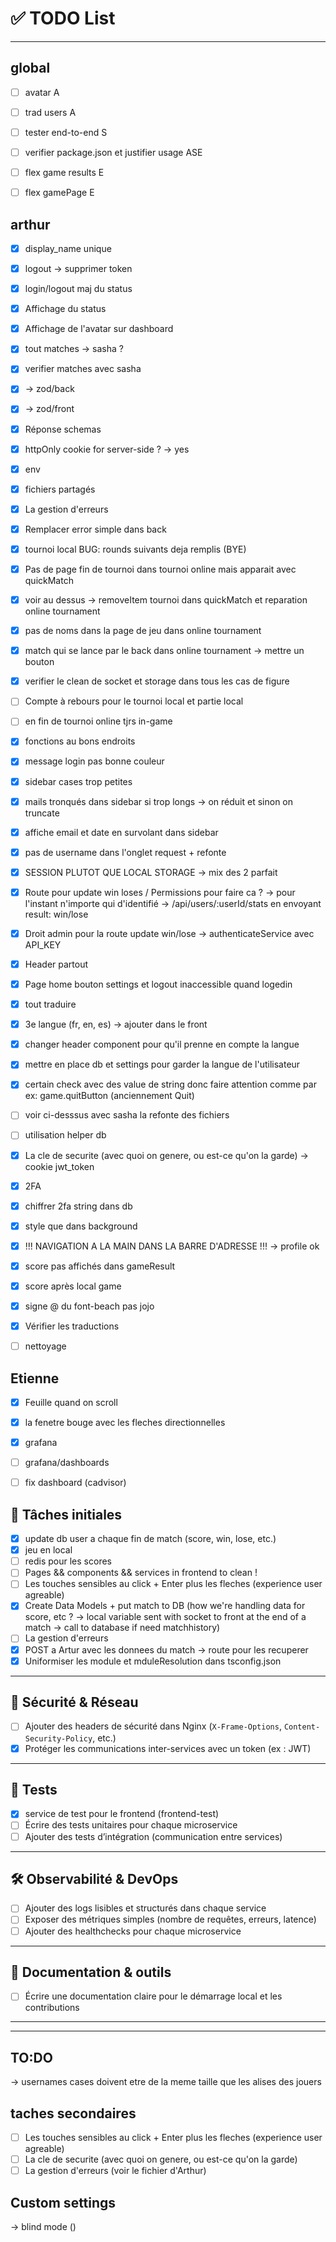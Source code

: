 # ✅ TODO List

---
## global
- [ ] avatar A
- [ ] trad users A 
- [ ] tester end-to-end S
- [ ] verifier package.json et justifier usage ASE
- [ ] flex game results E 
- [ ] flex gamePage E


## arthur

- [x] display_name unique
- [x] logout -> supprimer token
- [x] login/logout maj du status
- [x] Affichage du status
- [x] Affichage de l'avatar sur dashboard
- [x] tout matches -> sasha ?
- [x] verifier matches avec sasha
- [x] -> zod/back 
- [x] -> zod/front 
- [x] Réponse schemas
- [x] httpOnly cookie for server-side ? -> yes
- [x] env
- [x] fichiers partagés
- [x] La gestion d'erreurs 
- [x] Remplacer error simple dans back

- [x] tournoi local BUG: rounds suivants deja remplis (BYE)
- [x] Pas de page fin de tournoi dans tournoi online mais apparait avec quickMatch
- [x] voir au dessus -> removeItem tournoi dans quickMatch et reparation online tournament
- [x] pas de noms dans la page de jeu dans online tournament
- [x] match qui se lance par le back dans online tournament -> mettre un bouton
- [x] verifier le clean de socket et storage dans tous les cas de figure

- [ ] Compte à rebours pour le tournoi local et partie local
- [ ] en fin de tournoi online tjrs in-game

- [x] fonctions au bons endroits

- [x] message login pas bonne couleur
- [x] sidebar cases trop petites
- [x] mails tronqués dans sidebar si trop longs -> on réduit et sinon on truncate
- [x] affiche email et date en survolant dans sidebar
- [x] pas de username dans l'onglet request + refonte

- [x] SESSION PLUTOT QUE LOCAL STORAGE -> mix des 2 parfait

- [x] Route pour update win loses / Permissions pour faire ca ? -> pour l'instant n'importe qui d'identifié -> /api/users/:userId/stats en envoyant result: win/lose
- [x] Droit admin pour la route update win/lose -> authenticateService avec API_KEY
- [x] Header partout
- [x] Page home bouton settings et logout inaccessible quand logedin

- [x] tout traduire
- [x] 3e langue (fr, en, es) -> ajouter dans le front
- [x] changer header component pour qu'il prenne en compte la langue
- [x] mettre en place db et settings pour garder la langue de l'utilisateur
- [x] certain check avec des value de string donc faire attention comme par ex: game.quitButton (anciennement Quit)
- [ ] voir ci-desssus avec sasha la refonte des fichiers

- [ ] utilisation helper db

- [x] La cle de securite (avec quoi on genere, ou est-ce qu'on la garde) -> cookie jwt_token
- [x] 2FA
- [x] chiffrer 2fa string dans db

- [x] style que dans background

- [x] !!! NAVIGATION A LA MAIN DANS LA BARRE D'ADRESSE !!! -> profile ok

- [x] score pas affichés dans gameResult
- [x] score après local game

- [x] signe @ du font-beach pas jojo
- [x] Vérifier les traductions
- [ ] nettoyage

## Etienne

- [x] Feuille quand on scroll
- [x] la fenetre bouge avec les fleches directionnelles

- [x] grafana
- [ ] grafana/dashboards
- [ ] fix dashboard (cadvisor) 

## 📌 Tâches initiales

- [x] update db user a chaque fin de match (score, win, lose, etc.)
- [x] jeu en local
- [ ] redis pour les scores
- [ ] Pages && components && services in frontend to clean !
- [ ] Les touches sensibles au click + Enter plus les fleches (experience user agreable)
- [x] Create Data Models + put match to DB (how we're handling data for score, etc ? -> local variable sent with socket to front
at the end of a match -> call to database if need matchhistory)
- [ ] La gestion d'erreurs 
- [x] POST a Artur avec les donnees du match -> route pour les recuperer
- [x] Uniformiser les module et mduleResolution dans tsconfig.json

---

## 🔐 Sécurité & Réseau

- [ ] Ajouter des headers de sécurité dans Nginx (`X-Frame-Options`, `Content-Security-Policy`, etc.)
- [x] Protéger les communications inter-services avec un token (ex : JWT)

---

## 🧪 Tests

- [x] service de test pour le frontend (frontend-test)
- [ ] Écrire des tests unitaires pour chaque microservice
- [ ] Ajouter des tests d’intégration (communication entre services)

---

## 🛠️ Observabilité & DevOps

- [ ] Ajouter des logs lisibles et structurés dans chaque service
- [ ] Exposer des métriques simples (nombre de requêtes, erreurs, latence)
- [ ] Ajouter des healthchecks pour chaque microservice

---

## 📝 Documentation & outils

- [ ] Écrire une documentation claire pour le démarrage local et les contributions

---

---


## TO:DO
-> usernames cases doivent etre de la meme taille que les alises des jouers

## taches secondaires

- [ ] Les touches sensibles au click + Enter plus les fleches (experience user agreable)
- [ ] La cle de securite (avec quoi on genere, ou est-ce qu'on la garde)
- [ ] La gestion d'erreurs (voir le fichier d'Arthur)

## Custom settings
-> blind mode ()

